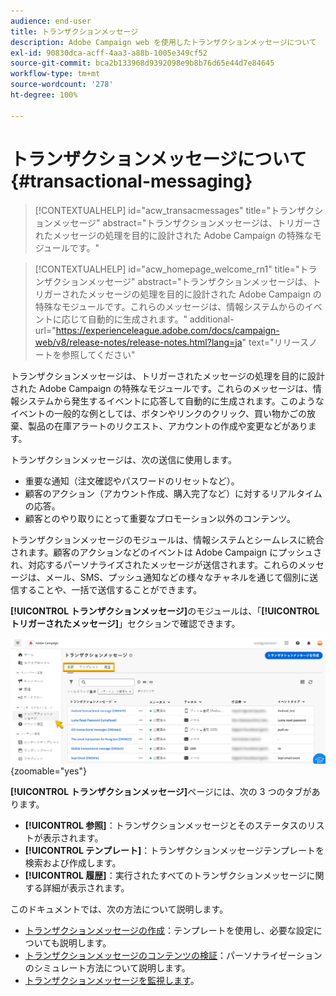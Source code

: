 ```yaml
---
audience: end-user
title: トランザクションメッセージ
description: Adobe Campaign web を使用したトランザクションメッセージについて
exl-id: 90830dca-acff-4aa3-a88b-1005e349cf52
source-git-commit: bca2b133968d9392098e9b8b76d65e44d7e84645
workflow-type: tm+mt
source-wordcount: '278'
ht-degree: 100%

---
```


# トランザクションメッセージについて {#transactional-messaging}

>[!CONTEXTUALHELP]
>id="acw_transacmessages"
>title="トランザクションメッセージ"
>abstract="トランザクションメッセージは、トリガーされたメッセージの処理を目的に設計された Adobe Campaign の特殊なモジュールです。"

>[!CONTEXTUALHELP]
>id="acw_homepage_welcome_rn1"
>title="トランザクションメッセージ"
>abstract="トランザクションメッセージは、トリガーされたメッセージの処理を目的に設計された Adobe Campaign の特殊なモジュールです。これらのメッセージは、情報システムからのイベントに応じて自動的に生成されます。"
>additional-url="https://experienceleague.adobe.com/docs/campaign-web/v8/release-notes/release-notes.html?lang=ja" text="リリースノートを参照してください"

<!-- >>[!CONTEXTUALHELP]
>id="acw_transacmessages_exclusionlogs"
>title="Transactional messaging exclusion logs"
>abstract="Transactional messaging exclusion logs" -->

トランザクションメッセージは、トリガーされたメッセージの処理を目的に設計された Adobe Campaign の特殊なモジュールです。これらのメッセージは、情報システムから発生するイベントに応答して自動的に生成されます。このようなイベントの一般的な例としては、ボタンやリンクのクリック、買い物かごの放棄、製品の在庫アラートのリクエスト、アカウントの作成や変更などがあります。

トランザクションメッセージは、次の送信に使用します。

* 重要な通知（注文確認やパスワードのリセットなど）。
* 顧客のアクション（アカウント作成、購入完了など）に対するリアルタイムの応答。
* 顧客とのやり取りにとって重要なプロモーション以外のコンテンツ。

トランザクションメッセージのモジュールは、情報システムとシームレスに統合されます。顧客のアクションなどのイベントは Adobe Campaign にプッシュされ、対応するパーソナライズされたメッセージが送信されます。これらのメッセージは、メール、SMS、プッシュ通知などの様々なチャネルを通じて個別に送信することや、一括で送信することができます。

**[!UICONTROL トランザクションメッセージ]**&#x200B;のモジュールは、「**[!UICONTROL トリガーされたメッセージ]**」セクションで確認できます。

![](assets/transactional.png){zoomable="yes"}

**[!UICONTROL トランザクションメッセージ]**&#x200B;ページには、次の 3 つのタブがあります。

* **[!UICONTROL 参照]**：トランザクションメッセージとそのステータスのリストが表示されます。
* **[!UICONTROL テンプレート]**：トランザクションメッセージテンプレートを検索および作成します。
* **[!UICONTROL 履歴]**：実行されたすべてのトランザクションメッセージに関する詳細が表示されます。

このドキュメントでは、次の方法について説明します。

* [トランザクションメッセージの作成](create-transactional.md)：テンプレートを使用し、必要な設定についても説明します。
* [トランザクションメッセージのコンテンツの検証](validate-transactional.md)：パーソナライゼーションのシミュレート方法について説明します。
* [トランザクションメッセージを監視します](monitor-transactional.md)。
